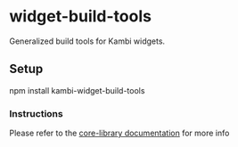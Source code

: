 # widget-build-tools

Generalized build tools for Kambi widgets.

## Setup
npm install kambi-widget-build-tools 

### Instructions

Please refer to the [core-library documentation](http://kambi-sportsbook-widgets.github.io/widget-core-library/tutorial-1%20-%20Introduction.html) for more info 
